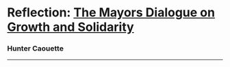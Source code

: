 # Reflection: [The Mayors Dialogue on Growth and Solidarity](https://mayorsdialoguedataviz.odi.org/)
### Hunter Caouette
---
